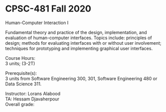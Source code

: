 # CPSC-481 Fall 2020  
Human-Computer Interaction I  

Fundamental theory and practice of the design, implementation, and evaluation of human-computer interfaces. Topics include: principles of design; methods for evaluating interfaces with or without user involvement; techniques for prototyping and implementing graphical user interfaces.  

Course Hours:  
3 units; (3-2T)  

Prerequisite(s):  
3 units from Software Engineering 300, 301, Software Engineering 480 or Data Science 311.  

Instructor: Lorans Alabood  
TA: Hessam Djavaherpour   
Overall grade:  

